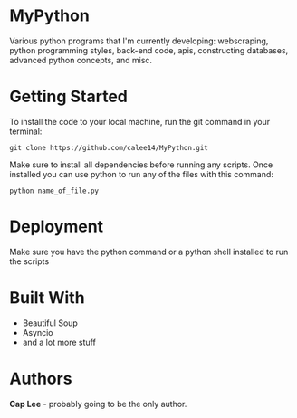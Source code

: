 # MyPython
Various python programs that I'm currently developing: webscraping, python programming styles, back-end code, apis, constructing databases, advanced python concepts, and misc.

# Getting Started
To install the code to your local machine, run the git command in your terminal:
```
git clone https://github.com/calee14/MyPython.git
```
Make sure to install all dependencies before running any scripts. Once installed you can use python to run any of the files with this command:
```
python name_of_file.py
```
# Deployment
Make sure you have the python command or a python shell installed to run the scripts

# Built With
- Beautiful Soup
- Asyncio
- and a lot more stuff

# Authors
**Cap Lee** - probably going to be the only author.
